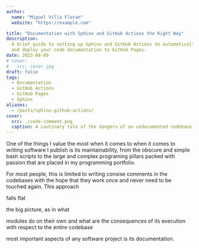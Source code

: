 ```yaml
---
author:
  name: "Miguel Villa Floran"
  website: "https://example.com"

title: "Documentation with Sphinx and GitHub Actions the Right Way"
description:
  A brief guide to setting up Sphinx and GitHub Actions to automatically build
  and deploy your code documentation to GitHub Pages.
date: 2023-08-09
# cover:
#   src: cover.jpg
draft: false
tags:
  - Documentation
  - GitHub Actions
  - GitHub Pages
  - Sphinx
aliases:
  - /posts/sphinx-github-actions/
cover:
  src: ./code-comment.png
  caption: A cautinary tale of the dangers of an undocumented codebase by [Jens Roland](http://jensroland.com/)
---
```


One of the things I value the most when it comes to when it comes to writing
software I publish is its maintainability, from the obscure and simple bash
scripts to the large and complex programing pillars packed with passion that are
placed in my programming portfolio.

For most people, this is limited to writing consise comments in the codebases
with the hope that they work once and never need to be touched again. This
approach

falls flat

the big picture, as in what

modules do on their own and what are the consequences of its execution with
respect to the entire codebase

most important aspects of any software project is its documentation.
